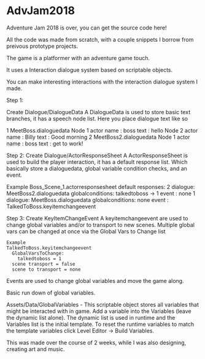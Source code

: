 # AdvJam2018
Adventure Jam 2018 is over, you can get the source code here!

All the code was made from scratch, with a couple snippets I borrow from preivous prototype projects.

The game is a platformer with an adventure game touch.

It uses a Interaction dialogue system based on scriptable objects. 

You can make interesting interactions with the interaction dialogue system I made.

Step 1:

Create Dialogue/DialogueData
  A DialogueData is used to store basic text branches, it has a speech node list. 
  Here you place dialogue text like so
  
  1
    MeetBoss.dialoguedata
    Node 1
      actor name : boss
      text : hello
    Node 2
      actor name : Billy
      text : Good morning
  2
    MeetBoss2.dialoguedata
    Node 1
      actor name : boss
      text : get to work!

Step 2: 
Create Dialogue/ActorResponseSheet
   A ActorResponseSheet is used to build the player interaction, it has a default response list.
   Which basically store a dialoguedata, global variable condition checks, and an event.
   
   Example
   Boss_Scene_1.actorresponsesheet
    default responses:
      2
      dialogue: MeetBoss2.dialoguedata
      globalconditions: talkedtoboss -> 1
      event : none
      1
      dialogue: MeetBoss.dialoguedata
      globalconditions: none
      event : TalkedToBoss.keyitemchangeevent
    
 Step 3:
 Create KeyItemChangeEvent
    A keyitemchangeevent are used to change global variables and/or to transport to new scenes. Multiple global vars can be changed at once via the Global Vars to Change list
    
    Example
    TalkedToBoss.keyitemchangeevent
      GlobalVarsToChange:
        talkedtoboss = 1
      scene transport = false
      scene to transport = none

Events are used to change global variables and move the game along. 

Basic run down of global variables.

Assets/Data/GlobalVariables - This scriptable object stores all variables that might be interacted with in game. Add a variable into the Variables (leave the dynamic list alone).
The dynamic list is used in runtime and the Variables list is the initial template. To reset the runtime variables to match the template variables click
Level Editor -> Build Variables.


This was made over the course of 2 weeks, while I was also designing, creating art and music.
